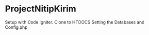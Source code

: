 # ProjectNitipKirim
 Setup with Code Igniter.
	Clone to HTDOCS
	Setting the Databases and Config.php
